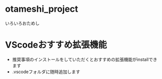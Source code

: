 # otameshi_project
いろいろおためし

# VScodeおすすめ拡張機能
- 推奨事項のインストールをしていただくとおすすめの拡張機能がinstallできます
- .vscodeフォルダに随時追加します